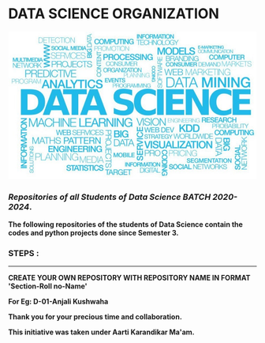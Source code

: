 # DATA SCIENCE ORGANIZATION

<img src="./img.jpeg" />

### <B>_Repositories of all Students of Data Science BATCH 2020-2024_.<B>



The following repositories of the students of Data Science contain the codes and python projects done since Semester 3.


### STEPS :
<hr>
    CREATE YOUR OWN REPOSITORY WITH REPOSITORY NAME IN FORMAT 'Section-Roll no-Name'

For Eg: D-01-Anjali Kushwaha

Thank you for your precious time and collaboration.

This initiative was taken under Aarti Karandikar Ma'am.